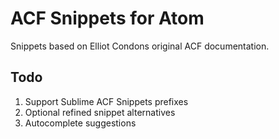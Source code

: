 # ACF Snippets for Atom

Snippets based on Elliot Condons original ACF documentation.

## Todo
1. Support Sublime ACF Snippets prefixes
2. Optional refined snippet alternatives
3. Autocomplete suggestions
